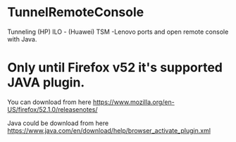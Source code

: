 # TunnelRemoteConsole
Tunneling (HP) ILO - (Huawei) TSM -Lenovo  ports and open remote console with Java.

# Only until Firefox  v52 it's supported JAVA plugin.
You can download from here
https://www.mozilla.org/en-US/firefox/52.1.0/releasenotes/

Java could be download from here
https://www.java.com/en/download/help/browser_activate_plugin.xml
